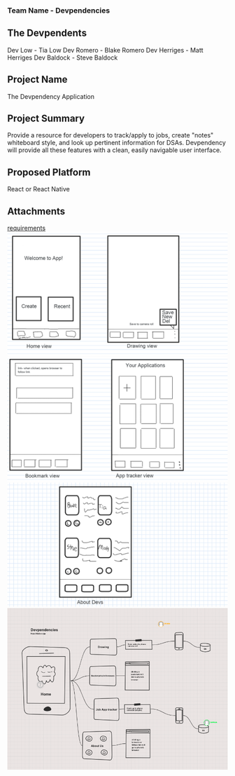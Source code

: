 ### Team Name - Devpendencies

## The Devpendents

Dev Low - Tia Low
Dev Romero - Blake Romero
Dev Herriges - Matt Herriges
Dev Baldock - Steve Baldock

## Project Name

The Devpendency Application

## Project Summary

Provide a resource for developers to track/apply to jobs, create "notes" whiteboard style, and look up pertinent information for DSAs. Devpendency will provide all these features with a clean, easily navigable user interface.

## Proposed Platform

React or React Native

## Attachments
[requirements](requirements.md)
![wireframe1](Assets/wireframe1.png)
![wireframe2](Assets/wireframe2.png)
![wireframe3](Assets/wireframe3.png)
![domain-model](Assets/uml.png)
